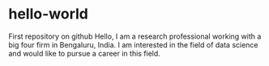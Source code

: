 # hello-world
First repository on github
Hello, I am a research professional working with a big four firm in Bengaluru, India. I am interested in the field of data science and would like to pursue a career in this field.
